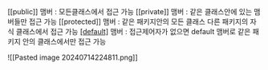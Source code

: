 
[[public]] 맴버 : 모든클래스에서 접근 가능
[[private]] 맴버 : 같은 클래스안에 있는 맴버들만 접근 가능
[[protected]] 맴버 : 같은 패키지안의 모든 클래스 다른 패키지의 자식 클래스에서 접근 가능
[[default]](생략) 맴버 : 접근제어자가 없으면 default 맴버로 같은 패키지 안의 클래스에서만 접근 가능



![[Pasted image 20240714224811.png]]

